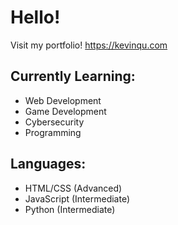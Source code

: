 # Hello!
Visit my portfolio! https://kevinqu.com

## Currently Learning:
- Web Development
- Game Development
- Cybersecurity
- Programming

## Languages:
- HTML/CSS (Advanced)
- JavaScript (Intermediate)
- Python (Intermediate)
